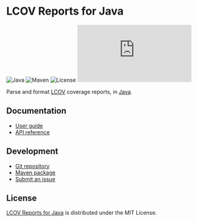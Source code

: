 # LCOV Reports for Java
![Java](https://badgen.net/badge/java/%3E%3D17.0.0/green) ![Maven](https://badgen.net/maven/v/maven-central/io.belin/lcov) ![License](https://badgen.net/badge/license/MIT/blue) ![Coverage](https://badgen.net/codecov/c/github/cedx/lcov.java)

Parse and format [LCOV](http://ltp.sourceforge.net/coverage/lcov.php) coverage reports,
in [Java](https://www.java.com).

## Documentation
- [User guide](https://docs.belin.io/lcov.java)
- [API reference](https://docs.belin.io/lcov.java/api)

## Development
- [Git repository](https://github.com/cedx/lcov.java)
- [Maven package](https://mvnrepository.com/artifact/io.belin/lcov)
- [Submit an issue](https://github.com/cedx/lcov.java/issues)

## License
[LCOV Reports for Java](https://docs.belin.io/lcov.java) is distributed under the MIT License.
